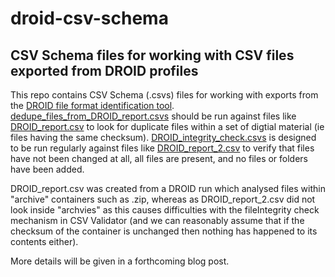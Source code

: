 # droid-csv-schema
## CSV Schema files for working with CSV files exported from DROID profiles
This repo contains CSV Schema (.csvs) files for working with exports from the [DROID file format identification tool](http://www.nationalarchives.gov.uk/information-management/manage-information/preserving-digital-records/droid/). [dedupe_files_from_DROID_report.csvs](https://github.com/digital-preservation/droid-csv-schema/blob/master/dedupe_files_from_DROID_report.csvs) should be run against files like [DROID_report.csv](https://github.com/digital-preservation/droid-csv-schema/blob/master/DROID_report.csv) to look for duplicate files within a set of digtial material (ie files having the same checksum). [DROID_integrity_check.csvs](https://github.com/digital-preservation/droid-csv-schema/blob/master/DROID_integrity_check.csvs) is designed to be run regularly against files like [DROID_report_2.csv](https://github.com/digital-preservation/droid-csv-schema/blob/master/DROID_report_2.csv) to verify that files have not been changed at all, all files are present, and no files or folders have been added.

DROID_report.csv was created from a DROID run which analysed files within "archive" containers such as .zip, whereas as DROID_report_2.csv did not look inside "archvies" as this causes difficulties with the fileIntegrity check mechanism in CSV Validator (and we can reasonably assume that if the checksum of the container is unchanged then nothing has happened to its contents either).

More details will be given in a forthcoming blog post.

